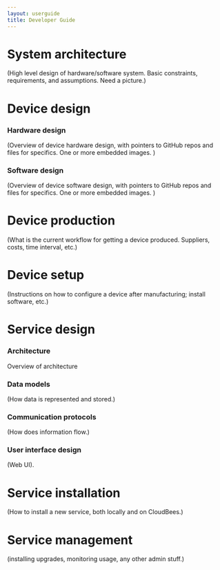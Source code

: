 ```yaml
---
layout: userguide
title: Developer Guide
---
```


# System architecture

(High level design of hardware/software system. Basic constraints, requirements, and assumptions. Need a picture.)

# Device design

### Hardware design

(Overview of device hardware design, with pointers to GitHub repos and files for specifics.  One or more embedded images. )

### Software design

(Overview of device software design, with pointers to GitHub repos and files for specifics.  One or more embedded images. )

# Device production

(What is the current workflow for getting a device produced. Suppliers, costs, time interval, etc.)

# Device setup

(Instructions on how to configure a device after manufacturing; install software, etc.)

# Service design

### Architecture

Overview of architecture

### Data models

(How data is represented and stored.)

### Communication protocols

(How does information flow.)

### User interface design

(Web UI).

# Service installation

(How to install a new service, both locally and on CloudBees.)

# Service management

(installing upgrades, monitoring usage, any other admin stuff.)





  

    
    

